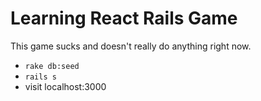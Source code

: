 # Learning React Rails Game

This game sucks and doesn't really do anything right now.

* `rake db:seed`
* `rails s`
* visit localhost:3000